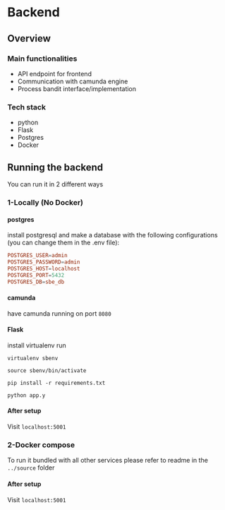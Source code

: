 # Backend

## Overview

### Main functionalities
* API endpoint for frontend
* Communication with camunda engine
* Process bandit interface/implementation
### Tech stack
* python
* Flask
* Postgres
* Docker
## Running the backend
You can run it in 2 different ways
### 1-Locally (No Docker)
#### postgres
install postgresql and make a database with the following configurations (you can change them in the .env file):
```conf
POSTGRES_USER=admin
POSTGRES_PASSWORD=admin
POSTGRES_HOST=localhost
POSTGRES_PORT=5432
POSTGRES_DB=sbe_db
```
#### camunda
have camunda running on port `8080`
#### Flask
install virtualenv
run

`virtualenv sbenv`

`source sbenv/bin/activate`

`pip install -r requirements.txt`

`python app.y`

#### After setup
Visit `localhost:5001`
### 2-Docker compose
To run it bundled with all other services please refer to readme in the `../source` folder
#### After setup
Visit `localhost:5001`
